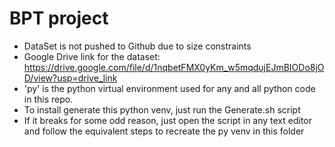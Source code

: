 # BPT project
- DataSet is not pushed to Github due to size constraints
- Google Drive link for the dataset: https://drive.google.com/file/d/1nqbetFMX0yKm_w5mqdujEJmBIODo8jOD/view?usp=drive_link
- 'py' is the python virtual environment used for any and all python code in this repo.
- To install generate this python venv, just run the Generate.sh script
- If it breaks for some odd reason, just open the script in any text editor and follow the equivalent steps to recreate the py venv in this folder